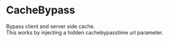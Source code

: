 # CacheBypass
Bypass client and server side cache.  
This works by injecting a hidden cachebypasstime url parameter.
